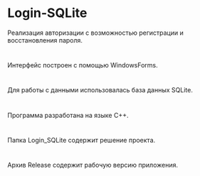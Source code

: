 # Login-SQLite
Реализация авторизации с возможностью регистрации и восстановления пароля.
# 
Интерфейс построен с помощью WindowsForms.
# 
Для работы с данными использовалась база данных SQLite.
# 
Программа разработана на языке C++.
# 
Папка Login_SQLite содержит решение проекта.
# 
Архив Release содержит рабочую версию приложения.
